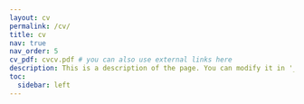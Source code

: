 ```yaml
---
layout: cv
permalink: /cv/
title: cv
nav: true
nav_order: 5
cv_pdf: cvcv.pdf # you can also use external links here
description: This is a description of the page. You can modify it in '_pages/cv.md'. You can also change or remove the top pdf download button.
toc:
  sidebar: left
---
```

